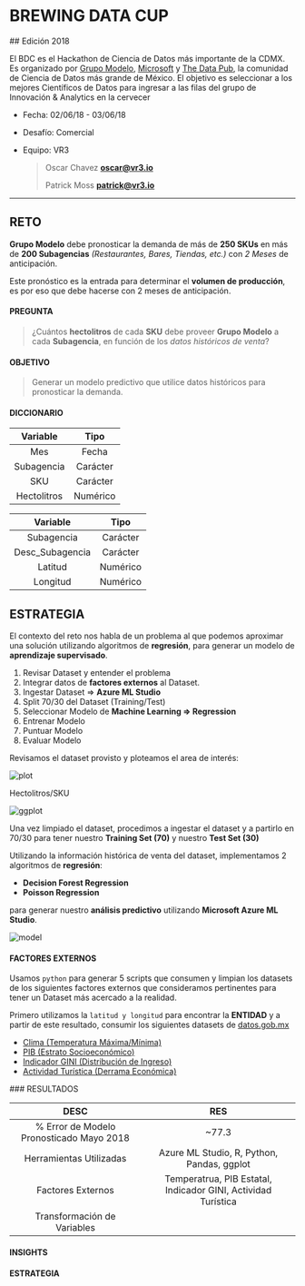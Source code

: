 # BREWING DATA CUP
## Edición 2018

El BDC es el Hackathon de Ciencia de Datos más importante de la CDMX. Es organizado por [Grupo Modelo](https://en.wikipedia.org/wiki/Grupo_Modelo), [Microsoft](https://www.microsoft.com) y [The Data Pub](https://facebook.com/thedatapub), la comunidad de Ciencia de Datos más grande de México. El objetivo es seleccionar a los mejores Científicos de Datos para ingresar a las filas del grupo de Innovación & Analytics en la cervecer

- Fecha: 02/06/18 - 03/06/18
- Desafío: Comercial
- Equipo: VR3

	> Oscar Chavez **<oscar@vr3.io>**
	> 
	> Patrick Moss **<patrick@vr3.io>**

---

## RETO

**Grupo Modelo** debe pronosticar la demanda 
de más de **250 SKUs** en más de **200 Subagencias** *(Restaurantes, Bares, Tiendas, etc.)* con *2 Meses* de anticipación.

Este pronóstico es la entrada para determinar el **volumen de producción**, es por eso que debe hacerse con 2 meses de anticipación.

#### PREGUNTA

> ¿Cuántos **hectolitros** de cada **SKU** debe proveer **Grupo Modelo** a cada **Subagencia**, en función de los *datos históricos de venta*?

#### OBJETIVO

> Generar un modelo predictivo que utilice datos históricos para pronosticar la demanda.

#### DICCIONARIO

| Variable | Tipo |
|:-:|:-:|
| Mes | Fecha |
| Subagencia | Carácter |
| SKU | Carácter |
| Hectolitros | Numérico |

| Variable | Tipo |
|:-:|:-:|
| Subagencia | Carácter |
| Desc_Subagencia | Carácter |
| Latitud | Numérico |
| Longitud | Numérico |

## ESTRATEGIA

El contexto del reto nos habla de un problema al que podemos aproximar una solución utilizando algoritmos de **regresión**, para generar un modelo de **aprendizaje supervisado**.

1. Revisar Dataset y entender el problema
2. Integrar datos de **factores externos** al Dataset.
2. Ingestar Dataset => **Azure ML Studio**
3. Split 70/30 del Dataset (Training/Test)
4. Seleccionar Modelo de **Machine Learning => Regression**
5. Entrenar Modelo
6. Puntuar Modelo
7. Evaluar Modelo

Revisamos el dataset provisto y ploteamos el area de interés:

![plot](https://static.vr3.io/vr3/img/projects/dbc/plot.jpg)

Hectolitros/SKU

![ggplot](https://static.vr3.io/vr3/img/projects/dbc/skuplot.jpg)

Una vez limpiado el dataset, procedimos a ingestar el dataset y a partirlo en 70/30 para tener nuestro **Training Set (70)** y nuestro **Test Set (30)**

Utilizando la información histórica de venta del dataset, implementamos 2 algoritmos de **regresión**:

- **Decision Forest Regression**
- **Poisson Regression**

para generar nuestro **análisis predictivo** utilizando **Microsoft Azure ML Studio**.

![model](https://static.vr3.io/vr3/img/projects/dbc/model.png)


#### FACTORES EXTERNOS

Usamos `python` para generar 5 scripts que consumen y limpian los datasets de los siguientes factores externos que consideramos pertinentes para tener un Dataset más acercado a la realidad.

Primero utilizamos la `latitud y longitud` para encontrar la **ENTIDAD** y a partir de este resultado, consumir los siguientes datasets de [datos.gob.mx](datos.gob.mx
)

- [Clima (Temperatura Máxima/Mínima)](https://datos.gob.mx/busca/dataset/temperatura-maxima-excel)
- [PIB (Estrato Socioeconómico)](https://datos.gob.mx/busca/dataset/el-pib-y-variables-demograficas-entidades)
- [Indicador GINI (Distribución de Ingreso)](https://datos.gob.mx/busca/dataset/valor-del-coeficiente-de-desigualdad-gini-nacional-y-por-entidad-federativa-2010-2012) 
- [Actividad Turística (Derrama Económica)](https://datos.gob.mx/busca/dataset/actividad-hotelera-por-entidad-federativa-ocupacion-y-llegada-de-turistas)


### RESULTADOS

| DESC  | RES |
|:-:|:-:|
| % Error de Modelo Pronosticado Mayo 2018  | ~77.3 | 
| Herramientas Utilizadas  |  Azure ML Studio, R, Python, Pandas, ggplot |
| Factores Externos | Temperatrua, PIB Estatal, Indicador GINI, Actividad Turística |
| Transformación de Variables |  |

#### INSIGHTS



#### ESTRATEGIA

